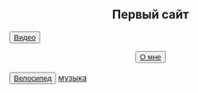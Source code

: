 <html>
<head>
<title>Villega</title>
</head>
<body>
<body background="сайт/img/img1.akspic.ru-zoloto-zheltyj-sinij_cvet-utro-lazur-2560x1440.jpg">
  
<h2><center>Первый сайт</center></h2>

<button><a href="первый сайт">Видео</a></button>
<center><button><a href="2слайд">О мне</a></button></center>
<br>
<button><a href="https://market.yandex.ru/product--velosiped-gornyi-24-selufly-stalnaia-rama-21-skorost-blokirovka-vilki-sinii/111681361?sku=102994932337&uniqueId=1212181&do-waremd5=XytSqkqM_jadEClO9sK1Aw">Велосипед</a></button>
 <dutton><a href="музыка">музыка</a></dutton>


<br>

